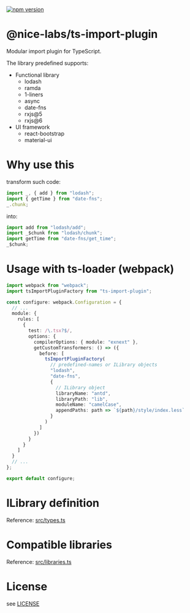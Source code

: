 [![npm version](https://badge.fury.io/js/%40nice-labs%2Fts-import-plugin.svg)](https://www.npmjs.com/package/@nice-labs/ts-import-plugin)

# @nice-labs/ts-import-plugin

Modular import plugin for TypeScript.

The library predefined supports:

- Functional library
  - lodash
  - ramda
  - 1-liners
  - async
  - date-fns
  - rxjs@5
  - rxjs@6
- UI framework
  - react-bootstrap
  - material-ui

# Why use this

transform such code:

```typescript
import _, { add } from "lodash";
import { getTime } from "date-fns";
_.chunk;
```

into:

```typescript
import add from "lodash/add";
import _$chunk from "lodash/chunk";
import getTime from "date-fns/get_time";
_$chunk;
```

# Usage with ts-loader (webpack)

```typescript
import webpack from "webpack";
import tsImportPluginFactory from "ts-import-plugin";

const configure: webpack.Configuration = {
  // ...
  module: {
    rules: [
      {
        test: /\.tsx?$/,
        options: {
          compilerOptions: { module: "exnext" },
          getCustomTransformers: () => ({
            before: [
              tsImportPluginFactory(
                // predefined-names or ILibrary objects
                "lodash",
                "date-fns",
                {
                  // ILibrary object
                  libraryName: "antd",
                  libraryPath: "lib",
                  moduleName: "camelCase",
                  appendPaths: path => `${path}/style/index.less`
                }
              )
            ]
          })
        }
      }
    ]
  }
  // ...
};

export default configure;
```

# ILibrary definition

Reference: [src/types.ts](src/types.ts)

# Compatible libraries

Reference: [src/libraries.ts](src/libraries.ts)

# License

see [LICENSE](LICENSE)
